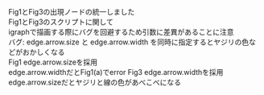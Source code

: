 Fig1とFig3の出現ノードの統一しました  
Fig1とFig3のスクリプトに関して  
  igraphで描画する際にバグを回避するため引数に差異があることに注意  
    バグ: edge.arrow.size と edge.arrow.width を同時に指定するとヤジリの色などがおかしくなる  
    Fig1 edge.arrow.sizeを採用  
      edge.arrow.widthだとFig1(a)でerror
    Fig3 edge.arrow.widthを採用  
      edge.arrow.sizeだとヤジリと線の色があべこべになる
